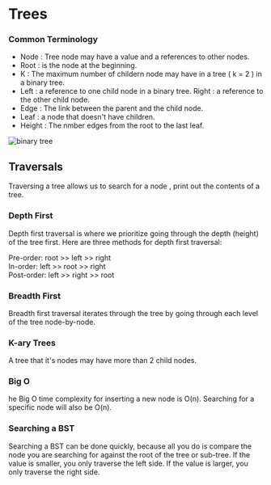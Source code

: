 # Trees

### Common Terminology
* Node : Tree node may have a value and a references to other nodes.
* Root : is the node at the beginning.
* K : The maximum number of childern node may have in a tree ( k = 2 ) in a binary tree.
* Left : a reference to one child node in a binary tree.
Right : a reference to the other child node.
* Edge : The link between the parent and the child node.
* Leaf : a node that doesn't have children.
* Height : The nmber edges from the root to the last leaf.

![binary tree](https://codefellows.github.io/common_curriculum/data_structures_and_algorithms/Code_401/class-15/resources/images/BinaryTree1.PNG)

## Traversals
Traversing a tree allows us to search for a node , print out the contents of a tree.

### Depth First
Depth first traversal is where we prioritize going through the depth (height) of the tree first.
Here are three methods for depth first traversal:

Pre-order: root >> left >> right<br>
In-order: left >> root >> right<br>
Post-order: left >> right >> root<br>

### Breadth First
Breadth first traversal iterates through the tree by going through each level of the tree node-by-node.

### K-ary Trees
A tree that it's nodes may have more than 2 child nodes.
### Big O 
he Big O time complexity for inserting a new node is O(n). Searching for a specific node will also be O(n).

### Searching a BST
Searching a BST can be done quickly, because all you do is compare the node you are searching for against the root of the tree or sub-tree. If the value is smaller, you only traverse the left side. If the value is larger, you only traverse the right side.